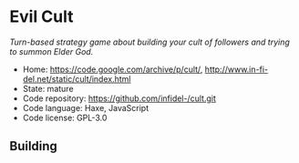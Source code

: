 # Evil Cult

_Turn-based strategy game about building your cult of followers and trying to summon Elder God._

- Home: https://code.google.com/archive/p/cult/, http://www.in-fi-del.net/static/cult/index.html
- State: mature
- Code repository: https://github.com/infidel-/cult.git
- Code language: Haxe, JavaScript
- Code license: GPL-3.0

## Building

